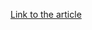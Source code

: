 [Link to the article](https://www.bitdefender.com/en-us/blog/labs/unveiling-mobile-app-secrets-a-6-month-deep-dive-into-surprising-behavior-patterns/)
